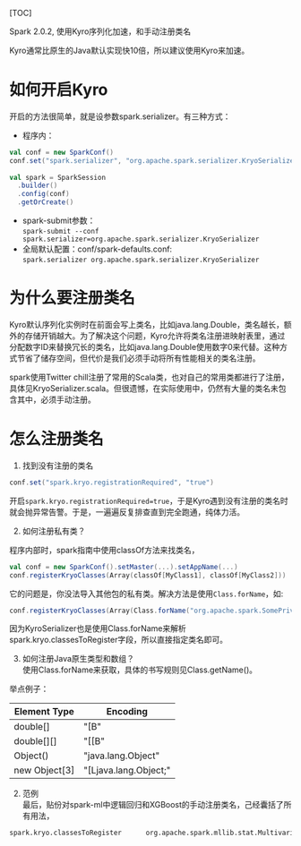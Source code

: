 [TOC]

Spark 2.0.2,  使用Kyro序列化加速，和手动注册类名

Kyro通常比原生的Java默认实现快10倍，所以建议使用Kyro来加速。

# 如何开启Kyro

开启的方法很简单，就是设参数spark.serializer。有三种方式：

*   程序内：

```scala
val conf = new SparkConf()
conf.set("spark.serializer", "org.apache.spark.serializer.KryoSerializer")
 
val spark = SparkSession
  .builder()
  .config(conf)
  .getOrCreate()
```

*   spark-submit参数：  
    `spark-submit --conf spark.serializer=org.apache.spark.serializer.KryoSerializer`
*   全局默认配置：conf/spark-defaults.conf:  
    `spark.serializer org.apache.spark.serializer.KryoSerializer`

# 为什么要注册类名


Kyro默认序列化实例时在前面会写上类名，比如java.lang.Double，类名越长，额外的存储开销越大。为了解决这个问题，Kyro允许将类名注册进映射表里，通过分配数字ID来替换冗长的类名，比如java.lang.Double使用数字0来代替。这种方式节省了储存空间，但代价是我们必须手动将所有性能相关的类名注册。

spark使用Twitter chill注册了常用的Scala类，也对自己的常用类都进行了注册，具体见KryoSerializer.scala。但很遗憾，在实际使用中，仍然有大量的类名未包含其中，必须手动注册。

# 怎么注册类名


1. 找到没有注册的类名

```scala
conf.set("spark.kryo.registrationRequired", "true")
```

开启`spark.kryo.registrationRequired=true`，于是Kyro遇到没有注册的类名时就会抛异常告警。于是，一遍遍反复排查直到完全跑通，纯体力活。

2. 如何注册私有类？  

程序内部时，spark指南中使用classOf方法来找类名，

```scala
val conf = new SparkConf().setMaster(...).setAppName(...)
conf.registerKryoClasses(Array(classOf[MyClass1], classOf[MyClass2]))
```

它的问题是，你没法导入其他包的私有类。解决方法是使用`Class.forName`，如:

```scala
conf.registerKryoClasses(Array(Class.forName("org.apache.spark.SomePrivateClass")))
```

因为KyroSerializer也是使用Class.forName来解析spark.kryo.classesToRegister字段，所以直接指定类名即可。

3.  如何注册Java原生类型和数组？  
    使用Class.forName来获取，具体的书写规则见Class.getName()。

举点例子：

| Element Type | Encoding |
| --- | --- |
| double\[\] | "\[B" |
| double\[\]\[\] | "\[\[B" |
| Object() | "java.lang.Object" |
| new Object\[3\] | "\[Ljava.lang.Object;" |

2.  范例  
    最后，贴份对spark-ml中逻辑回归和XGBoost的手动注册类名，己经囊括了所有用法，

```bash
spark.kryo.classesToRegister      org.apache.spark.mllib.stat.MultivariateOnlineSummarizer,[D,[I,[F,org.apache.spark.ml.classification.MultiClassSummarizer,org.apache.spark.ml.classification.LogisticAggregator,ml.dmlc.xgboost4j.scala.Booster,ml.dmlc.xgboost4j.java.Booster,[Lml.dmlc.xgboost4j.scala.Booster;,org.apache.spark.ml.feature.LabeledPoint,org.apache.spark.ml.linalg.SparseVector,org.apache.spark.mllib.evaluation.binary.BinaryLabelCounter,scala.reflect.ClassTag$$anon$1,java.lang.Class,[Lorg.apache.spark.mllib.evaluation.binary.BinaryLabelCounter;,scala.collection.mutable.WrappedArray$ofRef,[Ljava.lang.String;,[Lorg.apache.spark.sql.execution.datasources.HadoopFsRelation$FakeFileStatus;,org.apache.spark.sql.execution.datasources.HadoopFsRelation$FakeFileStatus,[Lorg.apache.spark.sql.execution.datasources.HadoopFsRelation$FakeBlockLocation;,org.apache.spark.sql.execution.datasources.HadoopFsRelation$FakeBlockLocation,org.apache.spark.sql.execution.columnar.CachedBatch,org.apache.spark.ml.feature.Instance,[[B,org.apache.spark.sql.catalyst.expressions.GenericInternalRow,[Ljava.lang.Object;
```